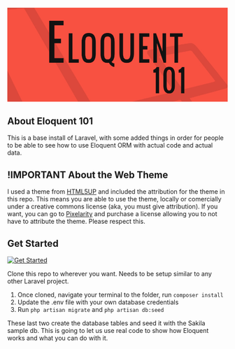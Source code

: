 ![](public/img/github-banner.jpg)

## About Eloquent 101

This is a base install of Laravel, with some added things in order for people to be able to see how to use Eloquent ORM with actual code and actual data.

## !IMPORTANT About the Web Theme

I used a theme from [HTML5UP](https://html5up.net/) and included the attribution for the theme in this repo. This means you are able to use the theme, locally or comercially under a creative commons license (aka, you must give attribution). If you want, you can go to [Pixelarity](https://pixelarity.com/) and purchase a license allowing you to not have to attribute the theme. Please respect this.

## Get Started

[![Get Started](http://img.youtube.com/vi/uyQH90okBNQ/0.jpg)](http://www.youtube.com/watch?v=uyQH90okBNQ "Get Started - First Lesson explaining how to install this repo")

Clone this repo to wherever you want. Needs to be setup similar to any other Laravel project.

1. Once cloned, navigate your terminal to the folder, run `composer install`
2. Update the .env file with your own database credentials
3. Run `php artisan migrate` and `php artisan db:seed`

These last two create the database tables and seed it with the Sakila sample db. This is going to let us use real code to show how Eloquent works and what you can do with it.


